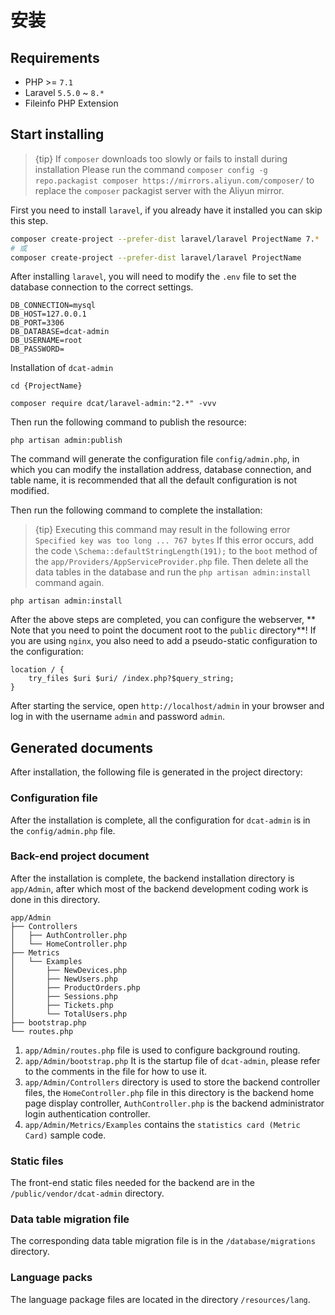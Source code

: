 # 安装

<a name="env"></a>
## Requirements
+ PHP >= `7.1`
+ Laravel `5.5.0` ~ `8.*`
+ Fileinfo PHP Extension

<a name="start"></a>
## Start installing

> {tip} If `composer` downloads too slowly or fails to install during installation
        Please run the command `composer config -g repo.packagist composer https://mirrors.aliyun.com/composer/` to replace the `composer` packagist server with the Aliyun mirror.

First you need to install `laravel`, if you already have it installed you can skip this step.
```bash
composer create-project --prefer-dist laravel/laravel ProjectName 7.*
# 或
composer create-project --prefer-dist laravel/laravel ProjectName
```

After installing `laravel`, you will need to modify the `.env` file to set the database connection to the correct settings.

```dotenv
DB_CONNECTION=mysql
DB_HOST=127.0.0.1
DB_PORT=3306
DB_DATABASE=dcat-admin
DB_USERNAME=root
DB_PASSWORD=
```

Installation of `dcat-admin`


```
cd {ProjectName}

composer require dcat/laravel-admin:"2.*" -vvv
```

Then run the following command to publish the resource:

```
php artisan admin:publish
```

The command will generate the configuration file `config/admin.php`, in which you can modify the installation address, database connection, and table name, it is recommended that all the default configuration is not modified.

Then run the following command to complete the installation:

> {tip} Executing this command may result in the following error `Specified key was too long ... 767 bytes`
        If this error occurs, add the code `\Schema::defaultStringLength(191);` to the `boot` method of the `app/Providers/AppServiceProvider.php` file.
        Then delete all the data tables in the database and run the `php artisan admin:install` command again.

```
php artisan admin:install
```

After the above steps are completed, you can configure the webserver, ** Note that you need to point the document root to the `public` directory**! If you are using `nginx`, you also need to add a pseudo-static configuration to the configuration:
```dotenv
location / {
	try_files $uri $uri/ /index.php?$query_string;
}
```

After starting the service, open `http://localhost/admin` in your browser and log in with the username `admin` and password `admin`.


<a name="files"></a>
## Generated documents

After installation, the following file is generated in the project directory:

<a name="config"></a>
### Configuration file

After the installation is complete, all the configuration for `dcat-admin` is in the `config/admin.php` file.

<a name="admin"></a>
### Back-end project document
After the installation is complete, the backend installation directory is `app/Admin`, after which most of the backend development coding work is done in this directory.

```
app/Admin
├── Controllers
│   ├── AuthController.php
│   └── HomeController.php
├── Metrics
│   └── Examples
│       ├── NewDevices.php
│       ├── NewUsers.php
│       ├── ProductOrders.php
│       ├── Sessions.php
│       ├── Tickets.php
│       └── TotalUsers.php
├── bootstrap.php
└── routes.php
```

1. `app/Admin/routes.php` file is used to configure background routing.
2. `app/Admin/bootstrap.php` It is the startup file of `dcat-admin`, please refer to the comments in the file for how to use it.
3. `app/Admin/Controllers` directory is used to store the backend controller files, the `HomeController.php` file in this directory is the backend home page display controller, `AuthController.php` is the backend administrator login authentication controller.
4. `app/Admin/Metrics/Examples` contains the `statistics card (Metric Card)` sample code.

<a name="assets"></a>
### Static files

The front-end static files needed for the backend are in the `/public/vendor/dcat-admin` directory.

<a name="migrations"></a>
### Data table migration file
The corresponding data table migration file is in the `/database/migrations` directory.

<a name="lang"></a>
### Language packs
The language package files are located in the directory `/resources/lang`.

